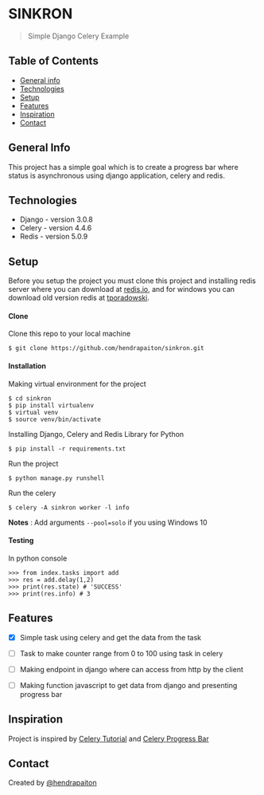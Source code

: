 # SINKRON
> Simple Django Celery Example

## Table of Contents
* [General info](#general-info)
* [Technologies](#technologies)
* [Setup](#setup)
* [Features](#features)
* [Inspiration](#inspiration)
* [Contact](#contact)

## General Info
This project has a simple goal which is to create a progress bar 
where status is asynchronous using django application, celery and redis.

## Technologies
* Django - version 3.0.8
* Celery - version 4.4.6
* Redis - version 5.0.9

## Setup
Before you setup the project you must clone this project and installing
redis server where you can download at [redis.io](https://redis.io/download), 
and for windows you can download old version redis at [tporadowski](https://github.com/tporadowski/redis/releases).

#### Clone
Clone this repo to your local machine 
```
$ git clone https://github.com/hendrapaiton/sinkron.git
```

#### Installation
Making virtual environment for the project
```
$ cd sinkron
$ pip install virtualenv
$ virtual venv
$ source venv/bin/activate
```
Installing Django, Celery and Redis Library for Python
```
$ pip install -r requirements.txt
```
Run the project
```
$ python manage.py runshell
```
Run the celery
```
$ celery -A sinkron worker -l info
```
__Notes__ : Add arguments `--pool=solo` if you using Windows 10

#### Testing
In python console
```
>>> from index.tasks import add
>>> res = add.delay(1,2)
>>> print(res.state) # 'SUCCESS'
>>> print(res.info) # 3
```

## Features
- [x] Simple task using celery and get the data from the task
- [ ] Task to make counter range from 0 to 100 using task in celery
- [ ] Making endpoint in django where can access from http by the client
- [ ] Making function javascript to get data from django and presenting progress bar


## Inspiration
Project is inspired by [Celery Tutorial](https://medium.com/swlh/python-developers-celery-is-a-must-learn-technology-heres-how-to-get-started-578f5d63fab3)
and [Celery Progress Bar](https://buildwithdjango.com/blog/post/celery-progress-bars/)

## Contact
Created by [@hendrapaiton](https://github.com/hendrapaiton)
